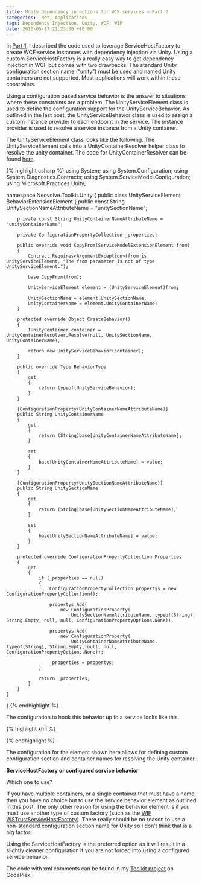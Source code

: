 ```yaml
---
title: Unity dependency injections for WCF services – Part 2
categories: .Net, Applications
tags: Dependency Injection, Unity, WCF, WIF
date: 2010-05-17 21:23:00 +10:00
---
```


In [Part 1][0], I described the code used to leverage ServiceHostFactory to create WCF service instances with dependency injection via Unity. Using a custom ServiceHostFactory is a really easy way to get dependency injection in WCF but comes with two drawbacks. The standard Unity configuration section name (“unity”) must be used and named Unity containers are not supported. Most applications will work within these constraints. 

Using a configuration based service behavior is the answer to situations where these constraints are a problem. The UnityServiceElement class is used to define the configuration support for the UnityServiceBehavior. As outlined in the last post, the UnityServiceBehavior class is used to assign a custom instance provider to each endpoint in the service. The instance provider is used to resolve a service instance from a Unity container.

<!--more-->

The UnityServiceElement class looks like the following. The UnityServiceElement calls into a UnityContainerResolver helper class to resolve the unity container. The code for UnityContainerResolver can be found [here][1].

{% highlight csharp %}
using System; 
using System.Configuration;
using System.Diagnostics.Contracts;
using System.ServiceModel.Configuration;
using Microsoft.Practices.Unity;
    
namespace Neovolve.Toolkit.Unity
{
    public class UnityServiceElement : BehaviorExtensionElement
    {
        public const String UnitySectionNameAttributeName = "unitySectionName";
    
        private const String UnityContainerNameAttributeName = "unityContainerName";
    
        private ConfigurationPropertyCollection _properties;
    
        public override void CopyFrom(ServiceModelExtensionElement from)
        {
            Contract.Requires<ArgumentException>(from is UnityServiceElement, "The from parameter is not of type UnityServiceElement.");
    
            base.CopyFrom(from);
    
            UnityServiceElement element = (UnityServiceElement)from;
    
            UnitySectionName = element.UnitySectionName;
            UnityContainerName = element.UnityContainerName;
        }
    
        protected override Object CreateBehavior()
        {
            IUnityContainer container = UnityContainerResolver.Resolve(null, UnitySectionName, UnityContainerName);
    
            return new UnityServiceBehavior(container);
        }
    
        public override Type BehaviorType
        {
            get
            {
                return typeof(UnityServiceBehavior);
            }
        }
    
        [ConfigurationProperty(UnityContainerNameAttributeName)]
        public String UnityContainerName
        {
            get
            {
                return (String)base[UnityContainerNameAttributeName];
            }
    
            set
            {
                base[UnityContainerNameAttributeName] = value;
            }
        }
    
        [ConfigurationProperty(UnitySectionNameAttributeName)]
        public String UnitySectionName
        {
            get
            {
                return (String)base[UnitySectionNameAttributeName];
            }
    
            set
            {
                base[UnitySectionNameAttributeName] = value;
            }
        }
    
        protected override ConfigurationPropertyCollection Properties
        {
            get
            {
                if (_properties == null)
                {
                    ConfigurationPropertyCollection propertys = new ConfigurationPropertyCollection();
    
                    propertys.Add(
                        new ConfigurationProperty(
                            UnitySectionNameAttributeName, typeof(String), String.Empty, null, null, ConfigurationPropertyOptions.None));
    
                    propertys.Add(
                        new ConfigurationProperty(
                            UnityContainerNameAttributeName, typeof(String), String.Empty, null, null, ConfigurationPropertyOptions.None));
    
                    _properties = propertys;
                }
    
                return _properties;
            }
        }
    }
}
{% endhighlight %}

The configuration to hook this behavior up to a service looks like this.

{% highlight xml %}
<?xml version="1.0" ?>
<configuration>
    <configSections>
        <section name="customUnitySection"
                    type="Microsoft.Practices.Unity.Configuration.UnityConfigurationSection, Microsoft.Practices.Unity.Configuration"/>
    </configSections>
    <customUnitySection>
        <containers>
            <container name="customContainer">
                <register type="Neovolve.Toolkit.Unity.WebIntegrationTests.TestService, Neovolve.Toolkit.Unity.WebIntegrationTests">
                    <constructor>
                        <param name="prefix">
                            <value value="Injected by custom unity section and container"/>
                        </param>
                    </constructor>
                </register>
            </container>
        </containers>
    </customUnitySection>
    <system.serviceModel>
        <behaviors>
            <serviceBehaviors>
                <behavior name="UnityBehavior">
                    <unityService unitySectionName="customUnitySection"
                                    unityContainerName="customContainer"/>
                </behavior>
            </serviceBehaviors>
        </behaviors>
        <extensions>
            <behaviorExtensions>
                <add name="unityService"
                        type="Neovolve.Toolkit.Unity.UnityServiceElement, Neovolve.Toolkit.Unity, Version=1.0.0.0, Culture=neutral, PublicKeyToken=911824a9aa319cb2"/>
            </behaviorExtensions>
        </extensions>
        <services>
            <service behaviorConfiguration="UnityBehavior"
                        name="Neovolve.Toolkit.Unity.WebIntegrationTests.TestService">
                <endpoint address=""
                            binding="basicHttpBinding"
                            bindingConfiguration=""
                            contract="Neovolve.Toolkit.Unity.WebIntegrationTests.ITestService"/>
            </service>
        </services>
    </system.serviceModel>
</configuration>
{% endhighlight %}

The configuration for the element shown here allows for defining custom configuration section and container names for resolving the Unity container.

**ServiceHostFactory or configured service behavior**

Which one to use?

If you have multiple containers, or a single container that must have a name, then you have no choice but to use the service behavior element as outlined in this post. The only other reason for using the behavior element is if you must use another type of custom factory (such as the [WIF WSTrustServiceHostFactory][2]). There really should be no reason to use a non-standard configuration section name for Unity so I don’t think that is a big factor.

Using the ServiceHostFactory is the preferred option as it will result in a slightly cleaner configuration if you are not forced into using a configured service behavior,

The code with xml comments can be found in my [Toolkit project][3] on CodePlex.

[0]: /2010/05/15/unity-dependency-injection-for-wcf-services-e28093-part-1/
[1]: http://neovolve.codeplex.com/SourceControl/changeset/view/58851#1195163
[2]: http://msdn.microsoft.com/en-us/library/microsoft.identitymodel.protocols.wstrust.wstrustservicehostfactory.aspx
[3]: http://neovolve.codeplex.com/SourceControl/changeset/view/58851#1216930
